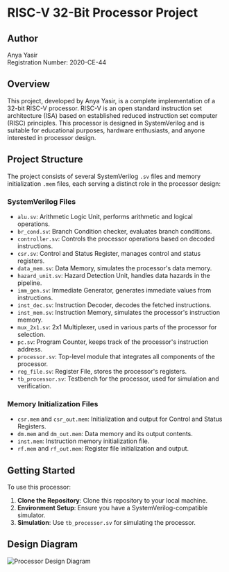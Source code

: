 # RISC-V 32-Bit Processor Project

## Author

Anya Yasir  
Registration Number: 2020-CE-44

## Overview

This project, developed by Anya Yasir, is a complete implementation of a 32-bit RISC-V processor. RISC-V is an open standard instruction set architecture (ISA) based on established reduced instruction set computer (RISC) principles. This processor is designed in SystemVerilog and is suitable for educational purposes, hardware enthusiasts, and anyone interested in processor design.

## Project Structure

The project consists of several SystemVerilog `.sv` files and memory initialization `.mem` files, each serving a distinct role in the processor design:

### SystemVerilog Files

- `alu.sv`: Arithmetic Logic Unit, performs arithmetic and logical operations.
- `br_cond.sv`: Branch Condition checker, evaluates branch conditions.
- `controller.sv`: Controls the processor operations based on decoded instructions.
- `csr.sv`: Control and Status Register, manages control and status registers.
- `data_mem.sv`: Data Memory, simulates the processor's data memory.
- `hazard_unit.sv`: Hazard Detection Unit, handles data hazards in the pipeline.
- `imm_gen.sv`: Immediate Generator, generates immediate values from instructions.
- `inst_dec.sv`: Instruction Decoder, decodes the fetched instructions.
- `inst_mem.sv`: Instruction Memory, simulates the processor's instruction memory.
- `mux_2x1.sv`: 2x1 Multiplexer, used in various parts of the processor for selection.
- `pc.sv`: Program Counter, keeps track of the processor's instruction address.
- `processor.sv`: Top-level module that integrates all components of the processor.
- `reg_file.sv`: Register File, stores the processor's registers.
- `tb_processor.sv`: Testbench for the processor, used for simulation and verification.

### Memory Initialization Files

- `csr.mem` and `csr_out.mem`: Initialization and output for Control and Status Registers.
- `dm.mem` and `dm_out.mem`: Data memory and its output contents.
- `inst.mem`: Instruction memory initialization file.
- `rf.mem` and `rf_out.mem`: Register file initialization and output.

## Getting Started

To use this processor:

1. **Clone the Repository**: Clone this repository to your local machine.
2. **Environment Setup**: Ensure you have a SystemVerilog-compatible simulator.
3. **Simulation**: Use `tb_processor.sv` for simulating the processor.


## Design Diagram

![Processor Design Diagram](Processordesign.jpeg)